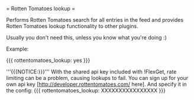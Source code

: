 = Rotten Tomatoes lookup =

Performs Rotten Tomatoes search for all entries in the feed and provides Rotten Tomatoes lookup functionality to other plugins.

Usually you don't need this, unless you know what you're doing :)

Example:

{{{
rottentomatoes_lookup: yes
}}}

'''{{{NOTICE:}}}''' With the shared api key included with !FlexGet, rate limiting can be a problem, causing lookups to fail. You can sign up for your own api key [http://developer.rottentomatoes.com/ here]. And specify it in the config:
{{{
rottentomatoes_lookup: XXXXXXXXXXXXXXXX
}}}